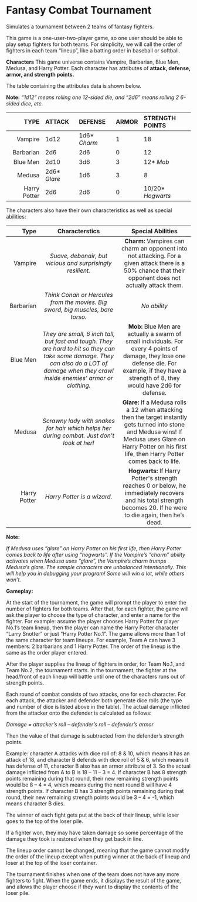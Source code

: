 # Fantasy Combat Tournament
Simulates a tournament between 2 teams of fantasy fighters.

This game is a one-user-two-player game, so one user should be able to play setup fighters for both teams. For simplicity, we will call the order of fighters in each team “lineup”, like a batting order in baseball or softball.

**Characters**
This game universe contains Vampire, Barbarian, Blue Men, Medusa, and Harry Potter. Each character has attributes of **attack, defense, armor, and strength points.**

The table containing the attributes data is shown below.

**Note:** *“1d12” means rolling one 12-sided die, and “2d6” means rolling 2 6-sided dice, etc.*

| TYPE | ATTACK | DEFENSE | ARMOR | STRENGTH POINTS |
| ---: | :--- | :--- | :--- | :--- |
| Vampire | 1d12 | 1d6\* *Charm* | 1 | 18 |
| Barbarian | 2d6 | 2d6 | 0 | 12 |
| Blue Men | 2d10 | 3d6 | 3 | 12\* *Mob* |
| Medusa | 2d6\* *Glare* | 1d6 | 3 | 8 |
| Harry Potter | 2d6 | 2d6 | 0 | 10/20\* *Hogwarts* |

The characters also have their own characteristics as well as special abilities:

| Type | Characterstics | Special Abilities | 
| ---: | :---: | :---: |
| Vampire | *Suave, debonair, but vicious and surprisingly resilient.* | **Charm:** Vampires can charm an opponent into not attacking. For a given attack there is a 50% chance that their opponent does not actually attack them. |
| Barbarian | *Think Conan or Hercules from the movies. Big sword, big muscles, bare torso.* | *No ability* |
| Blue Men | *They are small, 6 inch tall, but fast and tough. They are hard to hit so they can take some damage. They can also do a LOT of damage when they crawl inside enemies’ armor or clothing.* | **Mob:** Blue Men are actually a swarm of small individuals. For every 4 points of damage, they lose one defense die. For example, if they have a strength of 8, they would have 2d6 for defense. |
| Medusa | *Scrawny lady with snakes for hair which helps her during combat. Just don’t look at her!* | **Glare:** If a Medusa rolls a 12 when attacking then the target instantly gets turned into stone and Medusa wins! If Medusa uses Glare on Harry Potter on his first life, then Harry Potter comes back to life. |
| Harry Potter | *Harry Potter is a wizard.* | **Hogwarts:** If Harry Potter's strength reaches 0 or below, he immediately recovers and his total strength becomes 20. If he were to die again, then he’s dead. |

**Note:**

*If Medusa uses “glare” on Harry Potter on his first life, then Harry Potter comes back to life after using “hogwarts”.
If the Vampire’s “charm” ability activates when Medusa uses “glare”, the Vampire’s charm trumps Medusa’s glare.
The sample characters are unbalanced intentionally. This will help 
you in debugging your program! Some will win a lot, while others won’t.*

**Gameplay:**

At the start of the tournament, the game will prompt the player to enter the number of fighters for both teams. After that, for each fighter, the game will ask the player to choose the type of character, and enter a name for the fighter. For example: assume the player chooses Harry Potter for player No.1’s team lineup, then the player can name the Harry Potter character “Larry Snotter” or just “Harry Potter No.1”. The game allows more than 1 of the same character for team lineups. For example, Team A can have 3 members: 2 barbarians and 1 Harry Potter. The order of the lineup is the same as the order player entered.

After the player supplies the lineup of fighters in order, for Team No.1, and Team No.2, the tournament starts. In the tournament, the fighter at the head/front of each lineup will battle until one of the characters runs out of strength points.

Each round of combat consists of two attacks, one for each character. For each attack, the attacker and defender both generate dice rolls (the type and number of dice is listed above in the table). The actual damage inflicted from the attacker onto the defender is calculated as follows:

*Damage = attacker’s roll – defender’s roll – defender’s armor*

Then the value of that damage is subtracted from the defender’s strength points.

Example: character A attacks with dice roll of: 8 & 10, which means it has an attack of 18, and character B defends with dice roll of 5 & 6,  which means it has defense of 11, character B also has an armor attribute of 3. So the actual damage inflicted from A to B is 18 – 11 – 3 = 4. If character B has 8 strength points remaining during that round, their new remaining strength points would be 8 – 4 = 4, which means during the next round B will have 4 strength points. If character B has 3 strength points remaining during that round, their new remaining strength points would be 3 – 4 = -1, which means character B dies.

The winner of each fight gets put at the back of their lineup, while loser goes to the top of the loser pile.

If a fighter won, they may have taken damage so some percentage of the damage they took is restored when they get back in line.

The lineup order cannot be changed, meaning that the game cannot modify the order of the lineup except when putting winner at the back of lineup and loser at the top of the loser container.

The tournament finishes when one of the team does not have any more fighters to fight. When the game ends, it displays the result of the game, and allows the player choose if they want to display the contents of the loser pile.
